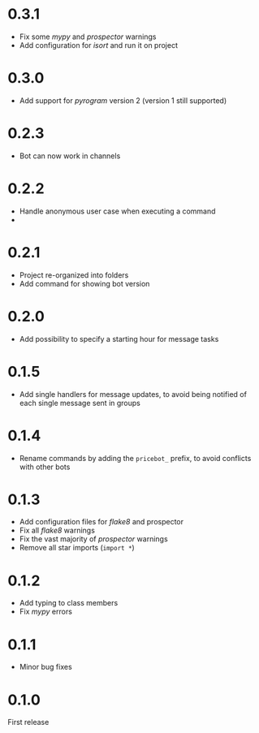 # 0.3.1

- Fix some _mypy_ and _prospector_ warnings
- Add configuration for _isort_ and run it on project

# 0.3.0

- Add support for _pyrogram_ version 2 (version 1 still supported)

# 0.2.3

- Bot can now work in channels

# 0.2.2

- Handle anonymous user case when executing a command
- 
# 0.2.1

- Project re-organized into folders
- Add command for showing bot version

# 0.2.0

- Add possibility to specify a starting hour for message tasks

# 0.1.5

- Add single handlers for message updates, to avoid being notified of each single message sent in groups

# 0.1.4

- Rename commands by adding the `pricebot_` prefix, to avoid conflicts with other bots

# 0.1.3

- Add configuration files for _flake8_ and prospector
- Fix all _flake8_ warnings
- Fix the vast majority of _prospector_ warnings
- Remove all star imports (`import *`)

# 0.1.2

- Add typing to class members
- Fix _mypy_ errors

# 0.1.1

- Minor bug fixes

# 0.1.0

First release
